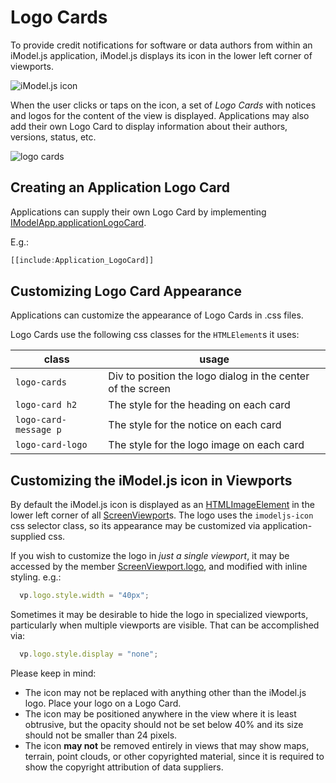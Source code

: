 # Logo Cards

To provide credit notifications for software or data authors from within an iModel.js application, iModel.js displays its icon in the lower left corner of viewports.

![iModel.js icon](./imodeljs_icon.jpg)

When the user clicks or taps on the icon, a set of *Logo Cards* with notices and logos for the content of the view is displayed. Applications may also add their own Logo Card to display information about their authors, versions, status, etc.

![logo cards](./logo-cards.jpg)

## Creating an Application Logo Card

Applications can supply their own Logo Card by implementing [IModelApp.applicationLogoCard]($frontend).

E.g.:

```ts
[[include:Application_LogoCard]]
```

## Customizing Logo Card Appearance

Applications can customize the appearance of Logo Cards in .css files.

Logo Cards use the following css classes for the `HTMLElement`s it uses:

class | usage
---|---
`logo-cards` | Div to position the logo dialog in the center of the screen
`logo-card h2` | The style for the heading on each card
`logo-card-message p` | The style for the notice on each card
`logo-card-logo` | The style for the logo image on each card

## Customizing the iModel.js icon in Viewports

By default the iModel.js icon is displayed as an [HTMLImageElement](https://developer.mozilla.org/en-US/docs/Web/API/HTMLImageElement) in the lower left corner of all [ScreenViewport]($frontend)s. The logo uses the `imodeljs-icon` css selector class, so its appearance may be customized via application-supplied css.

If you wish to customize the logo in *just a single viewport*, it may be accessed by the member [ScreenViewport.logo]($frontend), and modified with inline styling. e.g.:

```ts
  vp.logo.style.width = "40px";
```

Sometimes it may be desirable to hide the logo in specialized viewports, particularly when multiple viewports are visible. That can be accomplished via:

```ts
  vp.logo.style.display = "none";
```

Please keep in mind:

- The icon may not be replaced with anything other than the iModel.js logo. Place your logo on a Logo Card.
- The icon may be positioned anywhere in the view where it is least obtrusive, but the opacity should not be set below 40% and its size should not be smaller than 24 pixels.
- The icon **may not** be removed entirely in views that may show maps, terrain, point clouds, or other copyrighted material, since it is required to show the copyright attribution of data suppliers.
